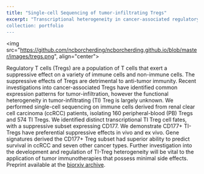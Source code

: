 ```yaml
---
title: "Single-cell Sequencing of tumor-infiltrating Tregs"
excerpt: "Transcriptional heterogeneity in cancer-associated regulatory T cells is predictive of survival.
collection: portfolio
---
```


<img src="https://github.com/ncborcherding/ncborcherding.github.io/blob/master/images/tregs.png", align="center">

Regulatory T cells (Tregs) are a population of T cells that exert a suppressive effect on a variety of immune cells and non-immune cells. The suppressive effects of Tregs are detrimental to anti-tumor immunity. Recent investigations into cancer-associated Tregs have identified common expression patterns for tumor-infiltration, however the functional heterogeneity in tumor-infiltrating (TI) Treg is largely unknown. We performed single-cell sequencing on immune cells derived from renal clear cell carcinoma (ccRCC) patients, isolating 160 peripheral-blood (PB) Tregs and 574 TI Tregs. We identified distinct transcriptional TI Treg cell fates, with a suppressive subset expressing CD177. We demonstrate CD177+ TI-Tregs have preferential suppressive effects in vivo and ex vivo. Gene signatures derived the CD177+ Treg subset had superior ability to predict survival in ccRCC and seven other cancer types. Further investigation into the development and regulation of TI-Treg heterogeneity will be vital to the application of tumor immunotherapies that possess minimal side effects. Preprint available at the [biorxiv archive](https://www.biorxiv.org/content/early/2018/11/26/478628).

